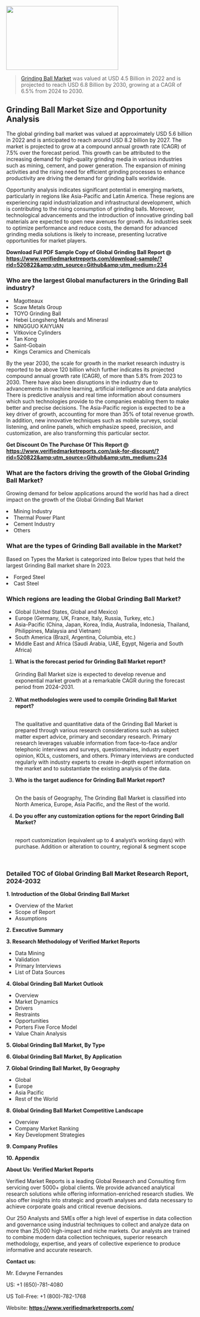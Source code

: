 <img src="https://ffe5etoiles.com/wp-content/uploads/2024/12/MST1-300x171.png" alt="" width="300" height="171" class="alignnone size-medium wp-image-20088" /><blockquote><p><p><a href="https://www.verifiedmarketreports.com/download-sample/?rid=520822&utm_source=Github&utm_medium=234" target="_blank">Grinding Ball Market</a> was valued at USD 4.5 Billion in 2022 and is projected to reach USD 6.8 Billion by 2030, growing at a CAGR of 6.5% from 2024 to 2030.</p></blockquote><p><h2>Grinding Ball Market Size and Opportunity Analysis</h2><p>The global grinding ball market was valued at approximately USD 5.6 billion in 2022 and is anticipated to reach around USD 8.2 billion by 2027. The market is projected to grow at a compound annual growth rate (CAGR) of 7.5% over the forecast period. This growth can be attributed to the increasing demand for high-quality grinding media in various industries such as mining, cement, and power generation. The expansion of mining activities and the rising need for efficient grinding processes to enhance productivity are driving the demand for grinding balls worldwide.</p><p>Opportunity analysis indicates significant potential in emerging markets, particularly in regions like Asia-Pacific and Latin America. These regions are experiencing rapid industrialization and infrastructural development, which is contributing to the rising consumption of grinding balls. Moreover, technological advancements and the introduction of innovative grinding ball materials are expected to open new avenues for growth. As industries seek to optimize performance and reduce costs, the demand for advanced grinding media solutions is likely to increase, presenting lucrative opportunities for market players.</p></p><p class=""><strong>Download Full PDF Sample Copy of Global Grinding Ball Report @ <a href="https://www.verifiedmarketreports.com/download-sample/?rid=520822&amp;utm_source=Github&amp;utm_medium=234" target="_blank">https://www.verifiedmarketreports.com/download-sample/?rid=520822&amp;utm_source=Github&amp;utm_medium=234</a></strong></p><h3 id="" class="">Who are the largest Global manufacturers in the Grinding Ball industry?</h3><p><li>Magotteaux</li><li> Scaw Metals Group</li><li> TOYO Grinding Ball</li><li> Hebei Longsheng Metals and Minerasl</li><li> NINGGUO KAIYUAN</li><li> Vitkovice Cylinders</li><li> Tan Kong</li><li> Saint-Gobain</li><li> Kings Ceramics and Chemicals</li></p><div class=""><div class="" dir="" data-message-author-role="" data-message-id="" data-message-model-slug=""><div class=""><div class=""><div class=""><div class="" dir="" data-message-author-role="" data-message-id="" data-message-model-slug=""><div class=""><div class=""><p>By the year 2030, the scale for growth in the market research industry is reported to be above 120 billion which further indicates its projected compound annual growth rate (CAGR), of more than 5.8% from 2023 to 2030. There have also been disruptions in the industry due to advancements in machine learning, artificial intelligence and data analytics There is predictive analysis and real time information about consumers which such technologies provide to the companies enabling them to make better and precise decisions. The Asia-Pacific region is expected to be a key driver of growth, accounting for more than 35% of total revenue growth. In addition, new innovative techniques such as mobile surveys, social listening, and online panels, which emphasize speed, precision, and customization, are also transforming this particular sector.</p><p><strong>Get Discount On The Purchase Of This Report @&nbsp; <a href="https://www.verifiedmarketreports.com/ask-for-discount/?rid=520822&amp;utm_source=Github&amp;utm_medium=234" target="_blank">https://www.verifiedmarketreports.com/ask-for-discount/?rid=520822&amp;utm_source=Github&amp;utm_medium=234</a></strong></p></div></div></div></div></div></div></div></div><h3 id="" class="">What are the factors driving the growth of the Global Grinding Ball Market?</h3><p id="" class="">Growing demand for below applications around the world has had a direct impact on the growth of the Global Grinding Ball Market</p><p id="" class=""><li>Mining Industry</li><li> Thermal Power Plant</li><li> Cement Industry</li><li> Others</li></p><h3 id="" class="">What are the types of Grinding Ball available in the Market?</h3><p id="" class="">Based on Types the Market is categorized into Below types that held the largest Grinding Ball market share In 2023.</p><p id="" class=""><li>Forged Steel</li><li> Cast Steel</li></p><h3 id="" class="">Which regions are leading the Global Grinding Ball Market?</h3><ul><li>Global (United States, Global and Mexico)</li><li>Europe (Germany, UK, France, Italy, Russia, Turkey, etc.)</li><li>Asia-Pacific (China, Japan, Korea, India, Australia, Indonesia, Thailand, Philippines, Malaysia and Vietnam)</li><li>South America (Brazil, Argentina, Columbia, etc.)</li><li>Middle East and Africa (Saudi Arabia, UAE, Egypt, Nigeria and South Africa)</li></ul><p><ol><li><strong>What is the forecast period for Grinding Ball Market report?<br /></strong><br /><span data-sheets-root="1" data-sheets-value="{&quot;1&quot;:2,&quot;2&quot;:&quot;XXXX size is expected to develop revenue and exponential market growth at a remarkable CAGR during the forecast period from 2024&ndash;2030.&quot;}" data-sheets-userformat="{&quot;2&quot;:12674,&quot;4&quot;:{&quot;1&quot;:2,&quot;2&quot;:16776960},&quot;10&quot;:2,&quot;11&quot;:0,&quot;15&quot;:&quot;Arial&quot;,&quot;16&quot;:12}">Grinding Ball Market size is expected to develop revenue and exponential market growth at a remarkable CAGR during the forecast period from 2024&ndash;2031.</span><br /><br /></li><li><strong>What methodologies were used to compile Grinding Ball Market report?<br /><br /></strong><p>The qualitative and quantitative data of the&nbsp;Grinding Ball Market is prepared through various research considerations such as subject matter expert advice, primary and secondary research. Primary research leverages valuable information from face-to-face and/or telephonic interviews and surveys, questionnaires, industry expert opinion, KOLs, customers, and others. Primary interviews are conducted regularly with industry experts to create in-depth expert information on the market and to substantiate the existing analysis of the data.&nbsp;</p></li><li><strong>Who is the target audience for Grinding Ball Market report?<br /><br /></strong><p>On the basis of Geography, The&nbsp;Grinding Ball Market is classified into North America, Europe, Asia Pacific, and the Rest of the world.</p></li><li><strong>Do you offer any customization options for the report Grinding Ball Market?<br /><br /></strong><p>report customization (equivalent up to 4 analyst&rsquo;s working days) with purchase. Addition or alteration to country, regional &amp; segment scope</p><p>&nbsp;</p></li></ol></p><h3 id="" class="">Detailed TOC of Global Grinding Ball Market Research Report, 2024-2032</h3><p id="" class=""><strong>1. Introduction of the Global Grinding Ball Market</strong></p><ul><li>Overview of the Market</li><li>Scope of Report</li><li>Assumptions</li></ul><p id="" class=""><strong>2. Executive Summary</strong></p><p id="" class=""><strong>3. Research Methodology of&nbsp;Verified Market Reports</strong></p><ul><li>Data Mining</li><li>Validation</li><li>Primary Interviews</li><li>List of Data Sources</li></ul><p id="" class=""><strong>4. Global Grinding Ball Market Outlook</strong></p><ul><li>Overview</li><li>Market Dynamics</li><li>Drivers</li><li>Restraints</li><li>Opportunities</li><li>Porters Five Force Model</li><li>Value Chain Analysis</li></ul><p id="" class=""><strong>5. Global Grinding Ball Market, By&nbsp;Type</strong></p><p id="" class=""><strong>6. Global Grinding Ball Market, By Application</strong></p><p id="" class=""><strong>7. Global Grinding Ball Market, By Geography</strong></p><ul><li>Global</li><li>Europe</li><li>Asia Pacific</li><li>Rest of the World</li></ul><p id="" class=""><strong>8. Global Grinding Ball Market Competitive Landscape</strong></p><ul><li>Overview</li><li>Company Market Ranking</li><li>Key Development Strategies</li></ul><p id="" class=""><strong>9. Company Profiles</strong></p><p id="" class=""><strong>10. Appendix</strong></p><p id="" class=""><strong>About Us: Verified Market Reports</strong></p><p id="" class="">Verified Market Reports is a leading Global Research and Consulting firm servicing over 5000+ global clients. We provide advanced analytical research solutions while offering information-enriched research studies. We also offer insights into strategic and growth analyses and data necessary to achieve corporate goals and critical revenue decisions.</p><p id="" class="">Our 250 Analysts and SMEs offer a high level of expertise in data collection and governance using industrial techniques to collect and analyze data on more than 25,000 high-impact and niche markets. Our analysts are trained to combine modern data collection techniques, superior research methodology, expertise, and years of collective experience to produce informative and accurate research.</p><p id="" class=""><strong>Contact us:</strong></p><p id="" class="">Mr. Edwyne Fernandes</p><p id="" class="">US: +1 (650)-781-4080</p><p id="" class="">US Toll-Free: +1 (800)-782-1768</p><p id="" class="">Website: <a target="" data-test-app-aware-link=""><strong>https://www.verifiedmarketreports.com/</strong></a></p>
